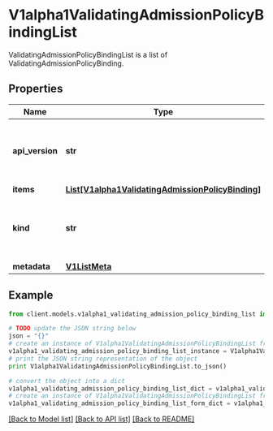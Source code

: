 # V1alpha1ValidatingAdmissionPolicyBindingList

ValidatingAdmissionPolicyBindingList is a list of ValidatingAdmissionPolicyBinding.

## Properties
Name | Type | Description | Notes
------------ | ------------- | ------------- | -------------
**api_version** | **str** | APIVersion defines the versioned schema of this representation of an object. Servers should convert recognized schemas to the latest internal value, and may reject unrecognized values. More info: https://git.k8s.io/community/contributors/devel/sig-architecture/api-conventions.md#resources | [optional] 
**items** | [**List[V1alpha1ValidatingAdmissionPolicyBinding]**](V1alpha1ValidatingAdmissionPolicyBinding.md) | List of PolicyBinding. | [optional] 
**kind** | **str** | Kind is a string value representing the REST resource this object represents. Servers may infer this from the endpoint the client submits requests to. Cannot be updated. In CamelCase. More info: https://git.k8s.io/community/contributors/devel/sig-architecture/api-conventions.md#types-kinds | [optional] 
**metadata** | [**V1ListMeta**](V1ListMeta.md) |  | [optional] 

## Example

```python
from client.models.v1alpha1_validating_admission_policy_binding_list import V1alpha1ValidatingAdmissionPolicyBindingList

# TODO update the JSON string below
json = "{}"
# create an instance of V1alpha1ValidatingAdmissionPolicyBindingList from a JSON string
v1alpha1_validating_admission_policy_binding_list_instance = V1alpha1ValidatingAdmissionPolicyBindingList.from_json(json)
# print the JSON string representation of the object
print V1alpha1ValidatingAdmissionPolicyBindingList.to_json()

# convert the object into a dict
v1alpha1_validating_admission_policy_binding_list_dict = v1alpha1_validating_admission_policy_binding_list_instance.to_dict()
# create an instance of V1alpha1ValidatingAdmissionPolicyBindingList from a dict
v1alpha1_validating_admission_policy_binding_list_form_dict = v1alpha1_validating_admission_policy_binding_list.from_dict(v1alpha1_validating_admission_policy_binding_list_dict)
```
[[Back to Model list]](../README.md#documentation-for-models) [[Back to API list]](../README.md#documentation-for-api-endpoints) [[Back to README]](../README.md)


